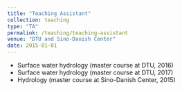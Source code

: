 ```yaml
---
title: "Teaching Assistant"
collection: teaching
type: "TA"
permalink: /teaching/teaching-assistant
venue: "DTU and Sino-Danish Center"
date: 2015-01-01
---
```


* Surface water hydrology (master course at DTU, 2016)
* Surface water hydrology (master course at DTU, 2017)
* Hydrology (master course at Sino-Danish Center, 2015)
